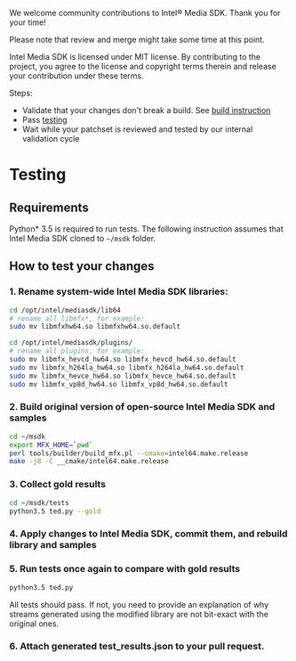 We welcome community contributions to Intel® Media SDK. Thank you for your time!

Please note that review and merge might take some time at this point.

Intel Media SDK is licensed under MIT license. By contributing to the project, you agree to the license and copyright terms therein and release your contribution under these terms.

Steps:
 - Validate that your changes don't break a build. See [build instruction](./README.md#how-to-build)
 - Pass [testing](#testing)
 - Wait while your patchset is reviewed and tested by our internal validation cycle

# Testing

## Requirements

Python* 3.5 is required to run tests. The following instruction assumes that Intel Media SDK cloned to `~/msdk` folder.

## How to test your changes

### 1. Rename system-wide Intel Media SDK libraries:

```sh
cd /opt/intel/mediasdk/lib64
# rename all libmfx*, for example:
sudo mv libmfxhw64.so libmfxhw64.so.default

cd /opt/intel/mediasdk/plugins/
# rename all plugins, for example:
sudo mv libmfx_hevcd_hw64.so libmfx_hevcd_hw64.so.default
sudo mv libmfx_h264la_hw64.so libmfx_h264la_hw64.so.default
sudo mv libmfx_hevce_hw64.so libmfx_hevce_hw64.so.default
sudo mv libmfx_vp8d_hw64.so libmfx_vp8d_hw64.so.default
```

### 2. Build original version of open-source Intel Media SDK and samples

```sh
cd ~/msdk
export MFX_HOME=`pwd`
perl tools/builder/build_mfx.pl --cmake=intel64.make.release
make -j8 -C __cmake/intel64.make.release
```

### 3. Collect gold results

```sh
cd ~/msdk/tests
python3.5 ted.py --gold
```

### 4. Apply changes to Intel Media SDK, commit them, and rebuild library and samples

### 5. Run tests once again to compare with gold results

```sh
python3.5 ted.py
```

All tests should pass. If not, you need to provide an explanation of why streams generated using the modified library are not bit-exact with the original ones.

### 6. Attach generated test_results.json to your pull request.
